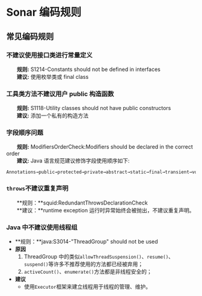 # Sonar 编码规则

## 常见编码规则

### 不建议使用接口类进行常量定义

&emsp;&emsp;**规则:** S1214-Constants should not be defined in interfaces<br>
&emsp;&emsp;**建议:** 使用枚举类或 final class

### 工具类方法不建议用户 public 构造函数

&emsp;&emsp;**规则:** S1118-Utility classes should not have public constructors<br>
&emsp;&emsp;**建议:** 添加一个私有的构造方法

### 字段顺序问题

&emsp;&emsp;**规则:** ModifiersOrderCheck:Modifiers should be declared in the correct order<br>
&emsp;&emsp;**建议:** Java 语言规范建议修饰字段使用顺序如下:

```
Annotations→public→protected→private→abstract→static→final→transient→volatile→synchronized→native→strictfp
```

### `throws`不建议重复声明

&emsp;&emsp;**规则：**squid:RedundantThrowsDeclarationCheck<br>
&emsp;&emsp;**建议：**runtime exception 运行时异常始终会被抛出，不建议重复声明。

### Java 中不建议使用线程组

- **规则：**java:S3014-"ThreadGroup" should not be used
- **原因**
  1. ThreadGroup 中的类似`allowThreadSuspension()`、`resume()`、`suspend()`等许多不推荐使用的方法都已经被弃用；
  2. `activeCount()`、`enumerate()`方法都是非线程安全的；
- **建议**
  - 使用`Executor`框架来建立线程用于线程的管理、维护。
